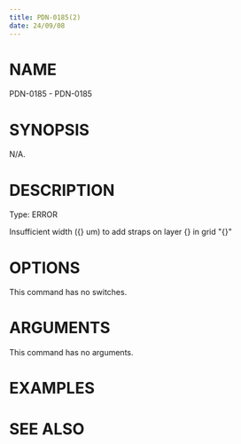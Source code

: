 ```yaml
---
title: PDN-0185(2)
date: 24/09/08
---
```


# NAME

PDN-0185 - PDN-0185

# SYNOPSIS

N/A.

# DESCRIPTION

Type: ERROR

Insufficient width ({} um) to add straps on layer {} in grid \"{}\"

# OPTIONS

This command has no switches.

# ARGUMENTS

This command has no arguments.

# EXAMPLES

# SEE ALSO
